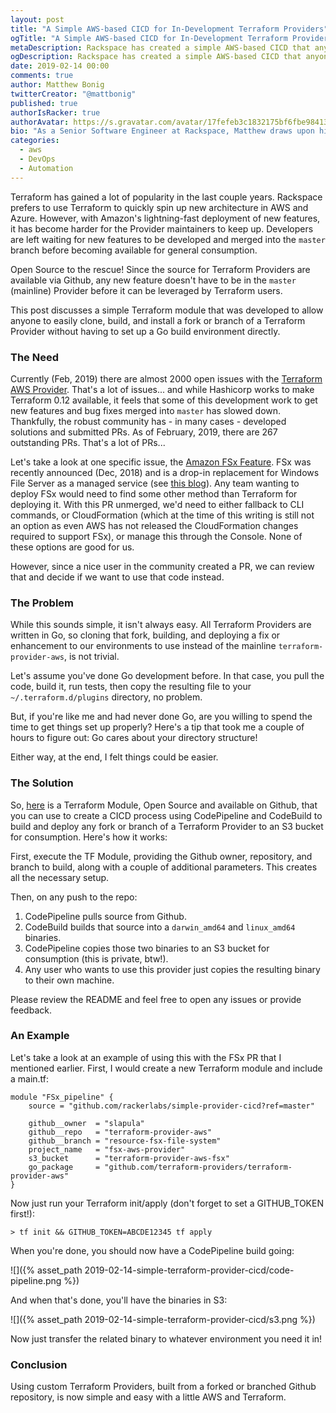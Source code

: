 ```yaml
---
layout: post
title: "A Simple AWS-based CICD for In-Development Terraform Providers"
ogTitle: "A Simple AWS-based CICD for In-Development Terraform Providers"
metaDescription: Rackspace has created a simple AWS-based CICD that anyone can use to build a custom Terraform Provider.
ogDescription: Rackspace has created a simple AWS-based CICD that anyone can use to build a custom Terraform Provider.
date: 2019-02-14 00:00
comments: true
author: Matthew Bonig
twitterCreator: "@mattbonig"
published: true
authorIsRacker: true
authorAvatar: https://s.gravatar.com/avatar/17fefeb3c1832175bf6fbe9841368292?s=128
bio: "As a Senior Software Engineer at Rackspace, Matthew draws upon his 15 years of experience to help architect highly-available, fault-tolerant, scalable, and secure cloud environments. He is an AWS certified Solutions Architect. His hobbies include hiking the foothills of Colorado and walks with his wife and dogs."
categories:
  - aws
  - DevOps
  - Automation
---
```


Terraform has gained a lot of popularity in the last couple years. Rackspace prefers to use Terraform to quickly spin up new architecture in AWS and Azure. However, with Amazon's lightning-fast deployment of new features, it has become harder for the Provider maintainers to keep up. Developers are left waiting for new features to be developed and merged into the `master` branch before becoming available for general consumption.

<!-- more -->

Open Source to the rescue! Since the source for Terraform Providers are available via Github, any new feature doesn't have to be in the `master` (mainline) Provider before it can be leveraged by Terraform users.

This post discusses a simple Terraform module that was developed to allow anyone to easily clone, build, and install a fork or branch of a Terraform Provider without having to set up a Go build environment directly.

### The Need

Currently (Feb, 2019) there are almost 2000 open issues with the [Terraform AWS Provider](https://github.com/terraform-providers/terraform-provider-aws/issues). That's a lot of issues... and while Hashicorp works to make Terraform 0.12 available, it feels that some of this development work to get new features and bug fixes merged into `master` has slowed down. Thankfully, the robust community has - in many cases - developed solutions and submitted PRs. As of February, 2019, there are 267 outstanding PRs. That's a lot of PRs... 

Let's take a look at one specific issue, the [Amazon FSx Feature](https://github.com/terraform-providers/terraform-provider-aws/issues/7035). FSx was recently announced (Dec, 2018) and is a drop-in replacement for Windows File Server as a managed service (see [this blog](https://developer.rackspace.com/blog/amazon-fsx-replaces-file-shares/)). Any team wanting to deploy FSx would need to find some other method than Terraform for deploying it. With this PR unmerged, we'd need to either fallback to CLI commands, or CloudFormation (which at the time of this writing is still not an option as even AWS has not released the CloudFormation changes required to support FSx), or manage this through the Console. None of these options are good for us.

However, since a nice user in the community created a PR, we can review that and decide if we want to use that code instead.

### The Problem

While this sounds simple, it isn't always easy. All Terraform Providers are written in Go, so cloning that fork, building, and deploying a fix or enhancement to our environments to use instead of the mainline `terraform-provider-aws`, is not trivial.

Let's assume you've done Go development before. In that case, you pull the code, build it, run tests, then copy the resulting file to your `~/.terraform.d/plugins` directory, no problem.

But, if you're like me and had never done Go, are you willing to spend the time to get things set up properly? Here's a tip that took me a couple of hours to figure out: Go cares about your directory structure!

Either way, at the end, I felt things could be easier.
  
### The Solution

So, [here](https://github.com/rackerlabs/simple-provider-cicd) is a Terraform Module, Open Source and available on Github, that you can use to create a CICD process using CodePipeline and CodeBuild to build and deploy any fork or branch of a Terraform Provider to an S3 bucket for consumption. Here's how it works:

First, execute the TF Module, providing the Github owner, repository, and branch to build, along with a couple of additional parameters. This creates all the necessary setup.

Then, on any push to the repo:

1. CodePipeline pulls source from Github.
2. CodeBuild builds that source into a `darwin_amd64` and `linux_amd64` binaries.
3. CodePipeline copies those two binaries to an S3 bucket for consumption (this is private, btw!).
4. Any user who wants to use this provider just copies the resulting binary to their own machine.
 
Please review the README and feel free to open any issues or provide feedback.

### An Example

Let's take a look at an example of using this with the FSx PR that I mentioned earlier. First, I would create a new Terraform module and include a main.tf:

```
module "FSx_pipeline" {
    source = "github.com/rackerlabs/simple-provider-cicd?ref=master"
    
    github__owner  = "slapula"
    github__repo   = "terraform-provider-aws"
    github__branch = "resource-fsx-file-system"
    project_name   = "fsx-aws-provider"
    s3_bucket      = "terraform-provider-aws-fsx"
    go_package     = "github.com/terraform-providers/terraform-provider-aws"  
}
```

Now just run your Terraform init/apply (don't forget to set a GITHUB_TOKEN first!):

```
> tf init && GITHUB_TOKEN=ABCDE12345 tf apply
```

When you're done, you should now have a CodePipeline build going:

![]({% asset_path 2019-02-14-simple-terraform-provider-cicd/code-pipeline.png %})

And when that's done, you'll have the binaries in S3:

![]({% asset_path 2019-02-14-simple-terraform-provider-cicd/s3.png %})

Now just transfer the related binary to whatever environment you need it in!


### Conclusion

Using custom Terraform Providers, built from a forked or branched Github repository, is now simple and easy with a little AWS and Terraform.

